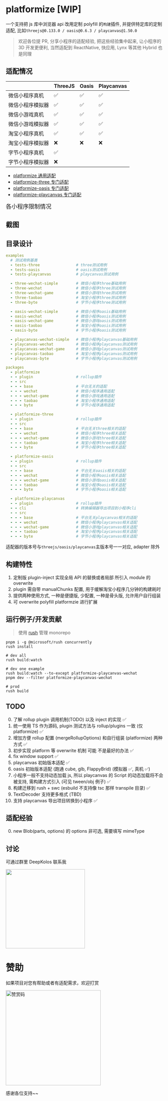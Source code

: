 # platformize [WIP]

一个支持把 js 库中浏览器 api 改用定制 polyfill 的`构建`插件, 并提供特定库的定制适配, 比如`threejs@0.133.0 / oasis@0.6.3 / playcanvas@1.50.0`

> 欢迎各位提 PR, 分享小程序的适配经验, 把这些经验集中起来, 让小程序的 3D 开发更便利, 当然适配到 ReactNative, 快应用, Lynx 等其他 Hybrid 也是同理

## 适配情况

|                  | ThreeJS | Oasis | Playcanvas |
| ---------------- | ------- | ----- | ---------- |
| 微信小程序真机   | ✅      | ✅    | ✅         |
| 微信小程序模拟器 | ✅      | ✅    | ✅         |
| 微信小游戏真机   | ✅      | ✅    | ✅         |
| 微信小游戏模拟器 | ✅      | ✅    | ✅         |
| 淘宝小程序真机   | ✅      | ✅    | ✅         |
| 淘宝小程序模拟器 | ❌      | ❌    | ❌         |
| 字节小程序真机   | ✅      |       |            |
| 字节小程序模拟器 | ❌      |       |            |

- [platformize 通用适配](./packages/platformize/README.md)
- [platformize-three 专门适配](./packages/platformize-three/README.md)
- [platformize-oasis 专门适配](./packages/platformize-oasis/README.md)
- [platformize-playcanvas 专门适配](./packages/platformize-playcanvas/README.md)

<details>

<summary style="font-size: 18px;display: flex;align-items: center;">各小程序限制情况</summary>

- 小程序均不支持动态加载 JS, 所以`Scrpit`或`Wasm`Module 均不支持网络加载

#### 微信小程序限制

- 纹理图片分辨率不能大于 `2048`, 下载 ArrayBuffer 大小不能大于 `10MB`
- WebGL 扩展 `OES_vertex_array_object` 有问题, 需手动禁用

#### 淘宝小程序限制

- 网络资源有严格的限制, 白名单需工单要内部的申请地址, 最长 3 个月, 过期失效, 建议走云存储
- WebGL 扩展 `EXT_blend_minmax` 返回 undefined, 需手动禁用

#### 字节小程序限制

- WebGL 不开放给个人开发者
</details>

## 截图

## 目录设计

```yml
examples
  # 测试用例基类
  - tests-three                # three测试用例
  - tests-oasis                # oasis测试用例
  - tests-playcanvas           # playcanvas测试用例

  - three-wechat-simple        # 微信小程序three基础用例
  - three-wechat               # 微信小程序three测试用例
  - three-wechat-game          # 微信小游戏three测试用例
  - three-taobao               # 淘宝小程序three测试用例
  - three-byte                 # 字节小程序three测试用例

  - oasis-wechat-simple        # 微信小程序oasis基础用例
  - oasis-wechat               # 微信小程序oasis测试用例
  - oasis-wechat-game          # 微信小游戏oasis测试用例
  - oasis-taobao               # 淘宝小程序oasis测试用例
  - oasis-byte                 # 字节小程序oasis测试用例

  - playcanvas-wechat-simple   # 微信小程序playcanvas基础用例
  - playcanvas-wechat          # 微信小程序playcanvas测试用例
  - playcanvas-wechat-game     # 微信小游戏playcanvas测试用例
  - playcanvas-taobao          # 淘宝小程序playcanvas测试用例
  - playcanvas-byte            # 字节小程序playcanvas测试用例

packages
  - platformize
  - - plugin                   # rollup插件
  - - src
  - - - base                   # 平台无关的适配
  - - - wechat                 # 微信小程序通用适配
  - - - wechat-game            # 微信小游戏通用适配
  - - - taobao                 # 淘宝小程序通用适配
  - - - byte                   # 字节小程序通用适配

  - platformize-three
  - - plugin                   # rollup插件
  - - src
  - - - base                   # 平台无关three相关的适配
  - - - wechat                 # 微信小程序three相关适配
  - - - wechat-game            # 微信小游戏three相关适配
  - - - taobao                 # 淘宝小程序three相关适配
  - - - byte                   # 字节小程序three相关适配

  - platformize-oasis
  - - plugin                   # rollup插件
  - - src
  - - - base                   # 平台无关oasis相关的适配
  - - - wechat                 # 微信小程序oasis相关适配
  - - - wechat-game            # 微信小游戏oasis相关适配
  - - - taobao                 # 淘宝小程序oasis相关适配
  - - - byte                   # 字节小程序oasis相关适配

  - platformize-playcanvas
  - - plugin                   # rollup插件
  - - cli                      # 转换编辑器导出项目到小程序cli
  - - src
  - - - base                   # 平台无关playcanvas相关的适配
  - - - wechat                 # 微信小程序playcanvas相关适配
  - - - wechat-game            # 微信小游戏playcanvas相关适配
  - - - taobao                 # 淘宝小程序playcanvas相关适配
  - - - byte                   # 字节小程序playcanvas相关适配
```

适配器的版本号与`threejs/oasis/playcanvas`主版本号一一对应, adapter 除外

## 构建特性

1. 定制版 plugin-inject 实现全局 API 的替换或者局部 所引入 module 的 overwrite
2. plugin 需自带 manualChunks 配置, 用于缓解淘宝小程序几分钟的构建耗时
3. 提供两种使用方式, 一种是便捷版, 少配置, 一种是骨头版, 允许用户自行组装
4. 可 overwrite polyfill platformzie 进行扩展

## 运行例子/开发贡献

> 使用 [rush](https://rushjs.io/) 管理 monorepo

```text
pnpm i -g @microsoft/rush concurrently
rush install

# dev all
rush build:watch

# dev one example
rush build:watch --to-except platformize-playcanvas-wechat
pnpm dev --filter platformize-playcanvas-wechat

# prod
rush build
```

## TODO

0. 了解 rollup plugin 调用机制(TODO) 以及 inject 的实现 ✅
1. 统一使用 TS 作为源码, plugin 测试方法与 rollup/plugins 一致 (仅 platformize) ✅
2. 增加方便 rollup 配置 (mergeRollupOptions) 和自行组装 (platformize) 两种方式 ✅
3. 初步实现 platform 等 overwrite 机制 可能 不是最好的办法 ✅
4. fix window support ✅
5. playcanvas 初始版本适配 ✅
6. oasis 初始版本适配 (跑通 cube, glb, FlappyBrid) (模拟器 ✅, 真机 ✅)
7. 小程序一般不支持动态加载 js, 所以 playcanvas 的 Script 的动态加载将不会被支持, 需构建方式引入 (可见 tween/obj 例子) ✅
8. 构建迁移到 rush + swc (esbuild 不支持像 tsc 那样 transpile 目录) ✅
9. TextDecoder 支持更多格式 (TBD)
10. 支持 playcanvas 导出项目转换到小程序 ✅

## 适配经验

0. new Blob(parts, options) 的 options 非可选, 需要填写 mimeType

## 讨论

可通过群里 DeepKolos 联系我

<img width="250" src="https://raw.githubusercontent.com/deepkolos/three-platformize/master/docs/qq-group.jpg" />

# 赞助

如果项目对您有帮助或者有适配需求，欢迎打赏

<img src="https://upload-images.jianshu.io/upload_images/252050-d3d6bfdb1bb06ddd.png?imageMogr2/auto-orient/strip%7CimageView2/2/w/1240" alt="赞赏码" width="300">

感谢各位支持~~
